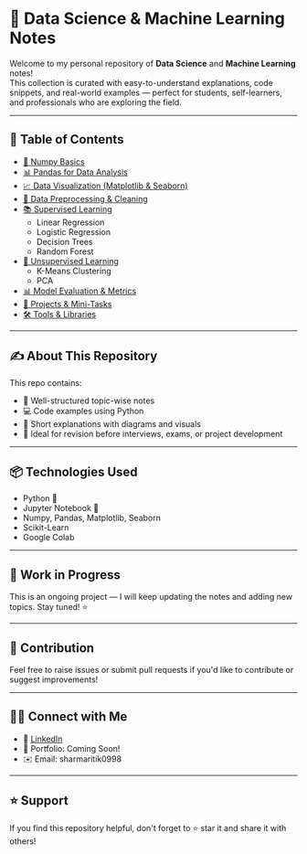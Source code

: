 # 📘 Data Science & Machine Learning Notes

Welcome to my personal repository of **Data Science** and **Machine Learning** notes!  
This collection is curated with easy-to-understand explanations, code snippets, and real-world examples — perfect for students, self-learners, and professionals who are exploring the field.

---

## 📂 Table of Contents

- [🔢 Numpy Basics](#-numpy-basics)
- [📊 Pandas for Data Analysis](#-pandas-for-data-analysis)
- [📈 Data Visualization (Matplotlib & Seaborn)](#-data-visualization-matplotlib--seaborn)
- [🧼 Data Preprocessing & Cleaning](#-data-preprocessing--cleaning)
- [📚 Supervised Learning](#-supervised-learning)
  - Linear Regression
  - Logistic Regression
  - Decision Trees
  - Random Forest
- [🤖 Unsupervised Learning](#-unsupervised-learning)
  - K-Means Clustering
  - PCA
- [📊 Model Evaluation & Metrics](#-model-evaluation--metrics)
- [📌 Projects & Mini-Tasks](#-projects--mini-tasks)
- [🛠️ Tools & Libraries](#-tools--libraries)

---

## ✍️ About This Repository

This repo contains:

- 📝 Well-structured topic-wise notes
- 💻 Code examples using Python
- 📌 Short explanations with diagrams and visuals
- 🚀 Ideal for revision before interviews, exams, or project development

---

## 📦 Technologies Used

- Python 🐍
- Jupyter Notebook 📓
- Numpy, Pandas, Matplotlib, Seaborn
- Scikit-Learn
- Google Colab

---

## 🚧 Work in Progress

This is an ongoing project — I will keep updating the notes and adding new topics. Stay tuned! ⭐

---

## 📢 Contribution

Feel free to raise issues or submit pull requests if you'd like to contribute or suggest improvements!

---

## 🙋‍♂️ Connect with Me

- 🔗 [LinkedIn](https://www.linkedin.com/in/sharmaritik0998/)
- 💼 Portfolio: Coming Soon!
- ✉️ Email: sharmaritik0998

---

## ⭐ Support

If you find this repository helpful, don't forget to ⭐ star it and share it with others!

